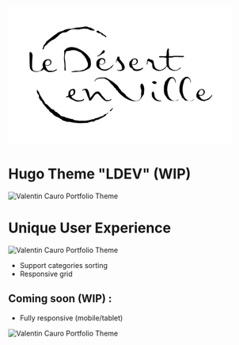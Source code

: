 ![Le Désert en Ville - Thème](/static/images/ldevlogonoir.svg "Ldev")

Hugo Theme "LDEV" (WIP)
=======================

![Valentin Cauro Portfolio Theme](/static/images/Theme_01.png "Valentin Cauro")


Unique User Experience 
======================


![Valentin Cauro Portfolio Theme](/static/images/Theme_02.png "Valentin Cauro")


* Support categories sorting 
* Responsive grid



Coming soon (WIP) :
-------------------

* Fully responsive (mobile/tablet)

![Valentin Cauro Portfolio Theme](/static/images/Theme_03.png "Valentin Cauro")

